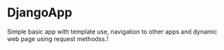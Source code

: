 # DjangoApp
Simple basic app with template use, navigation to other apps and dynamic web page using request methodss.!
